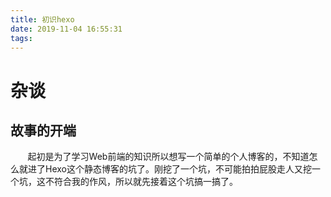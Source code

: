 ```yaml
---
title: 初识hexo
date: 2019-11-04 16:55:31
tags:
---
```


# 杂谈

## 故事的开端

&#160; &#160; &#160; &#160;起初是为了学习Web前端的知识所以想写一个简单的个人博客的，不知道怎么就进了Hexo这个静态博客的坑了。刚挖了一个坑，不可能拍拍屁股走人又挖一个坑，这不符合我的作风，所以就先接着这个坑搞一搞了。  

